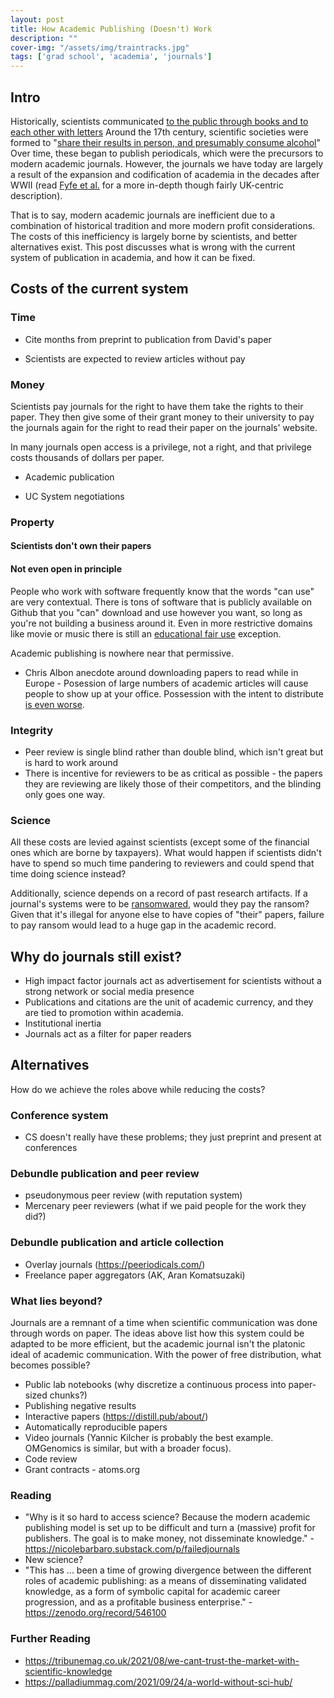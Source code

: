 ```yaml
---
layout: post
title: How Academic Publishing (Doesn't) Work
description: ""
cover-img: "/assets/img/traintracks.jpg"
tags: ['grad school', 'academia', 'journals']
---
```


## Intro
Historically, scientists communicated [to the public through books and to each other with letters](http://garfield.library.upenn.edu/essays/v4p394y1979-80.pdf)
Around the 17th century, scientific societies were formed to "[share their results in person, and presumably consume alcohol](https://blogs.scientificamerican.com/information-culture/the-mostly-true-origins-of-the-scientific-journal/)"
Over time, these began to publish periodicals, which were the precursors to modern academic journals.
However, the journals we have today are largely a result of the expansion and codification of academia in the decades after WWII (read [Fyfe et al.](http://garfield.library.upenn.edu/essays/v4p394y1979-80.pdf) for a more in-depth though fairly UK-centric description).

That is to say, modern academic journals are inefficient due to a combination of historical tradition and more modern profit considerations.
The costs of this inefficiency is largely borne by scientists, and better alternatives exist.
This post discusses what is wrong with the current system of publication in academia, and how it can be fixed.


## Costs of the current system
### Time
- Cite months from preprint to publication from David's paper

- Scientists are expected to review articles without pay

### Money
Scientists pay journals for the right to have them take the rights to their paper.
They then give some of their grant money to their university to pay the journals again for the right to read their paper on the journals' website.

In many journals open access is a privilege, not a right, and that privilege costs thousands of dollars per paper.

- Academic publication 

- UC System negotiations

### Property
#### Scientists don't own their papers

#### Not even open in principle
People who work with software frequently know that the words "can use" are very contextual.
There is tons of software that is publicly available on Github that you "can" download and use however you want, so long as you're not building a business around it.
Even in more restrictive domains like movie or music there is still an [educational fair use](https://www.lib.uchicago.edu/copyrightinfo/fairuse.html#fair) exception.

Academic publishing is nowhere near that permissive.

- Chris Albon anecdote around downloading papers to read while in Europe - 
Posession of large numbers of academic articles will cause people to show up at your office. 
Possession with the intent to distribute [is even worse](https://en.wikipedia.org/wiki/Aaron_Swartz).



### Integrity

- Peer review is single blind rather than double blind, which isn't great but is hard to work around
- There is incentive for reviewers to be as critical as possible - the papers they are reviewing are likely those of their competitors, and the blinding only goes one way.

### Science
All these costs are levied against scientists (except some of the financial ones which are borne by taxpayers).
What would happen if scientists didn't have to spend so much time pandering to reviewers and could spend that time doing science instead?

Additionally, science depends on a record of past research artifacts.
If a journal's systems were to be [ransomwared](https://en.wikipedia.org/wiki/Ransomware#Growth), would they pay the ransom?
Given that it's illegal for anyone else to have copies of "their" papers, failure to pay ransom would lead to a huge gap in the academic record.

## Why do journals still exist?
- High impact factor journals act as advertisement for scientists without a strong network or social media presence
- Publications and citations are the unit of academic currency, and they are tied to promotion within academia.
- Institutional inertia
- Journals act as a filter for paper readers


## Alternatives
How do we achieve the roles above while reducing the costs?

### Conference system
- CS doesn't really have these problems; they just preprint and present at conferences
### Debundle publication and peer review
- pseudonymous peer review (with reputation system)
- Mercenary peer reviewers (what if we paid people for the work they did?)
### Debundle publication and article collection
- Overlay journals (https://peeriodicals.com/)
- Freelance paper aggregators (AK, Aran Komatsuzaki)

### What lies beyond?
Journals are a remnant of a time when scientific communication was done through words on paper.
The ideas above list how this system could be adapted to be more efficient, but the academic journal isn't the platonic ideal of academic communication.
With the power of free distribution, what becomes possible?

- Public lab notebooks (why discretize a continuous process into paper-sized chunks?)
- Publishing negative results
- Interactive papers (https://distill.pub/about/)
- Automatically reproducible papers
- Video journals (Yannic Kilcher is probably the best example. OMGenomics is similar, but with a broader focus).
- Code review
- Grant contracts - atoms.org

### Reading
- "Why is it so hard to access science? Because the modern academic publishing model is set up to be difficult and turn a (massive) profit for publishers. The goal is to make money, not disseminate knowledge." - https://nicolebarbaro.substack.com/p/failedjournals
- New science?
- "This has ... been a time of growing divergence between the different roles of academic publishing: as a means of disseminating validated knowledge, as a form of symbolic capital for academic career progression, and as a profitable business enterprise." - https://zenodo.org/record/546100


### Further Reading
- https://tribunemag.co.uk/2021/08/we-cant-trust-the-market-with-scientific-knowledge
- https://palladiummag.com/2021/09/24/a-world-without-sci-hub/
